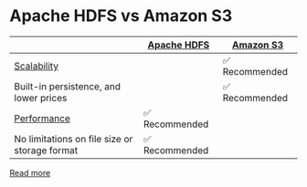 # Apache HDFS vs Amazon S3

|                                                                       | [Apache HDFS](ApacheHDFS.md)   | [Amazon S3](../2_AWS/6_StorageServices/3_S3ObjectStorage/Readme.md) |
|-----------------------------------------------------------------------|--------------------------------|----------------------------------------------------------------------------------|
| [Scalability](../3_Databases/3_Scalability-Techniques/Readme.md)  |                                | :white_check_mark: Recommended                                                   |
| Built-in persistence, and lower prices                                |                                | :white_check_mark: Recommended                                                   |
| [Performance](../7_Scalability/Latency.md) | :white_check_mark: Recommended |                                                                                  |
| No limitations on file size or storage format                         | :white_check_mark: Recommended |                                                                                  |

[Read more](https://www.integrate.io/blog/storing-apache-hadoop-data-cloud-hdfs-vs-s3/)
